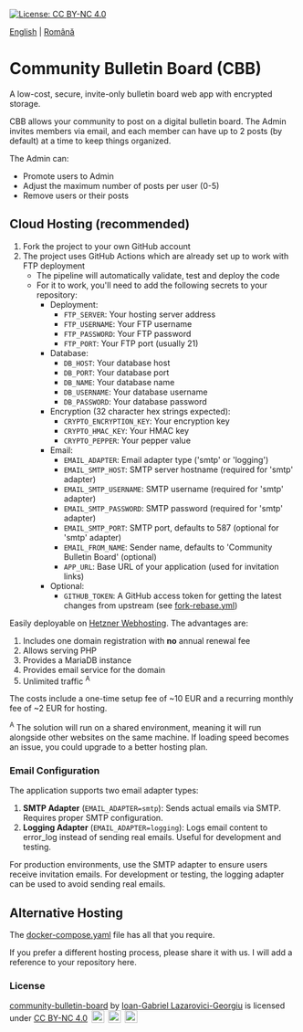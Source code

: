 [![License: CC BY-NC 4.0](https://licensebuttons.net/l/by-nc/4.0/80x15.png)](https://creativecommons.org/licenses/by-nc/4.0/)

[English](./README.md) | [Română](./README.ro.md)

# Community Bulletin Board (CBB)

A low-cost, secure, invite-only bulletin board web app with encrypted storage.

CBB allows your community to post on a digital bulletin board. The Admin invites members via email, and each member
can have up to 2 posts (by default) at a time to keep things organized.

The Admin can:

* Promote users to Admin
* Adjust the maximum number of posts per user (0-5)
* Remove users or their posts

## Cloud Hosting (recommended)

1. Fork the project to your own GitHub account
2. The project uses GitHub Actions which are already set up to work with FTP deployment
    - The pipeline will automatically validate, test and deploy the code
    - For it to work, you'll need to add the following secrets to your repository:
      - Deployment: 
        - `FTP_SERVER`: Your hosting server address
        - `FTP_USERNAME`: Your FTP username
        - `FTP_PASSWORD`: Your FTP password
        - `FTP_PORT`: Your FTP port (usually 21)
      - Database:
        - `DB_HOST`: Your database host
        - `DB_PORT`: Your database port
        - `DB_NAME`: Your database name
        - `DB_USERNAME`: Your database username
        - `DB_PASSWORD`: Your database password
      - Encryption (32 character hex strings expected):
        - `CRYPTO_ENCRYPTION_KEY`: Your encryption key
        - `CRYPTO_HMAC_KEY`: Your HMAC key 
        - `CRYPTO_PEPPER`: Your pepper value
      - Email:
        - `EMAIL_ADAPTER`: Email adapter type ('smtp' or 'logging')
        - `EMAIL_SMTP_HOST`: SMTP server hostname (required for 'smtp' adapter)
        - `EMAIL_SMTP_USERNAME`: SMTP username (required for 'smtp' adapter)
        - `EMAIL_SMTP_PASSWORD`: SMTP password (required for 'smtp' adapter)
        - `EMAIL_SMTP_PORT`: SMTP port, defaults to 587 (optional for 'smtp' adapter)
        - `EMAIL_FROM_NAME`: Sender name, defaults to 'Community Bulletin Board' (optional)
        - `APP_URL`: Base URL of your application (used for invitation links)
      - Optional:
        - `GITHUB_TOKEN`: A GitHub access token for getting the latest changes from upstream (see [fork-rebase.yml](./.github/workflows/fork-rebase.yml))

Easily deployable on [Hetzner Webhosting](https://www.hetzner.com/webhosting/). The advantages are:

1. Includes one domain registration with **no** annual renewal fee
2. Allows serving PHP
3. Provides a MariaDB instance
4. Provides email service for the domain
5. Unlimited traffic <sup>A</sup>

The costs include a one-time setup fee of ~10 EUR and a recurring monthly fee of ~2 EUR for hosting.

<sup>A</sup> The solution will run on a shared environment, meaning it will run alongside other websites on
the same machine. If loading speed becomes an issue, you could upgrade to a better hosting plan.

### Email Configuration

The application supports two email adapter types:

1. **SMTP Adapter** (`EMAIL_ADAPTER=smtp`): Sends actual emails via SMTP. Requires proper SMTP configuration.
2. **Logging Adapter** (`EMAIL_ADAPTER=logging`): Logs email content to error_log instead of sending real emails. Useful for development and testing.

For production environments, use the SMTP adapter to ensure users receive invitation emails. For development or testing, the logging adapter can be used to avoid sending real emails.

## Alternative Hosting

The [docker-compose.yaml](./docker-compose-all.yaml) file has all that you require.

If you prefer a different hosting process, please share it with us. I will add a reference to your repository here.

### License

<p>
<a property="dct:title" rel="cc:attributionURL" href="https://github.com/manufacturist/community-bulletin-board">community-bulletin-board</a> by 
<a rel="cc:attributionURL dct:creator" property="cc:attributionName" href="https://github.com/manufacturist/"> Ioan-Gabriel Lazarovici-Georgiu</a> is licensed under 
<a href="https://creativecommons.org/licenses/by-nc/4.0" target="_blank" rel="license noopener noreferrer" style="display:inline-block;"> CC BY-NC 4.0</a>
<img style="height:22px!important;margin-left:3px;vertical-align:text-bottom;" src="https://mirrors.creativecommons.org/presskit/icons/cc.svg" alt="">
<img style="height:22px!important;margin-left:3px;vertical-align:text-bottom;" src="https://mirrors.creativecommons.org/presskit/icons/by.svg" alt="">
<img style="height:22px!important;margin-left:3px;vertical-align:text-bottom;" src="https://mirrors.creativecommons.org/presskit/icons/nc.svg" alt="">
</p>
